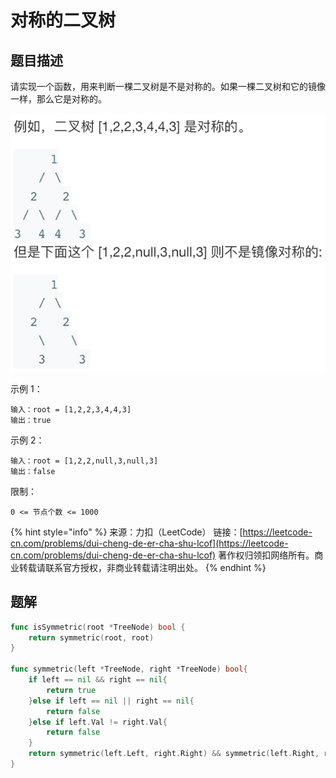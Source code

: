# 对称的二叉树

## 题目描述

请实现一个函数，用来判断一棵二叉树是不是对称的。如果一棵二叉树和它的镜像一样，那么它是对称的。

![](../../../.gitbook/assets/image%20%2820%29.png)

示例 1：

```text
输入：root = [1,2,2,3,4,4,3] 
输出：true 
```

示例 2：

```text
输入：root = [1,2,2,null,3,null,3] 
输出：false
```

限制：

`0 <= 节点个数 <= 1000`

{% hint style="info" %}
来源：力扣（LeetCode） 链接：[https://leetcode-cn.com/problems/dui-cheng-de-er-cha-shu-lcof](https://leetcode-cn.com/problems/dui-cheng-de-er-cha-shu-lcof) 著作权归领扣网络所有。商业转载请联系官方授权，非商业转载请注明出处。
{% endhint %}

## 题解

```go
func isSymmetric(root *TreeNode) bool {
	return symmetric(root, root)
}

func symmetric(left *TreeNode, right *TreeNode) bool{
	if left == nil && right == nil{
		return true
	}else if left == nil || right == nil{
		return false
	}else if left.Val != right.Val{
		return false
	}
	return symmetric(left.Left, right.Right) && symmetric(left.Right, right.Left)
}
```

